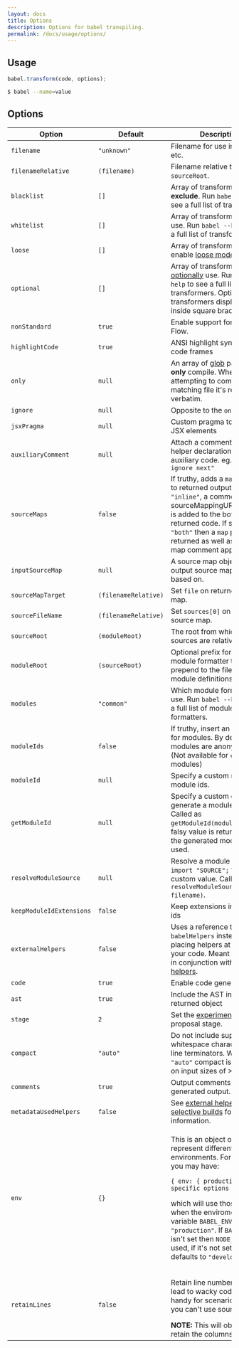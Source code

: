 ```yaml
---
layout: docs
title: Options
description: Options for babel transpiling.
permalink: /docs/usage/options/
---
```


## Usage

```js
babel.transform(code, options);
```

```sh
$ babel --name=value
```

## Options

| Option                   | Default              | Description                     |
| ------------------------ | -------------------- | ------------------------------- |
| `filename`               | `"unknown"`          | Filename for use in errors etc. |
| `filenameRelative`       | `(filename)`         | Filename relative to `sourceRoot`. |
| `blacklist`              | `[]`                 | Array of transformers to **exclude**. Run `babel --help` to see a full list of transformers. |
| `whitelist`              | `[]`                 | Array of transformers to **only** use. Run `babel --help` to see a full list of transformers. |
| `loose`                  | `[]`                 | Array of transformers to enable [loose mode](/docs/advanced/loose) on. |
| `optional`               | `[]`                 | Array of transformers to [optionally](/docs/advanced/transformers#optional) use. Run `babel --help` to see a full list of transformers. Optional transformers displayed inside square brackets. |
| `nonStandard`            | `true`               | Enable support for JSX and Flow. |
| `highlightCode`          | `true`               | ANSI highlight syntax error code frames |
| `only`                   | `null`               | An array of [glob](https://github.com/isaacs/minimatch) paths to **only** compile. When attempting to compile a non-matching file it's returned verbatim. |
| `ignore`                 | `null`               | Opposite to the `only` option. |
| `jsxPragma`              | `null`               | Custom pragma to use for JSX elements |
| `auxiliaryComment`       | `null`               | Attach a comment before all helper declarations and auxiliary code. eg. `"istanbul ignore next"` |
| `sourceMaps`             | `false`              | If truthy, adds a `map` property to returned output. If set to `"inline"`, a comment with a sourceMappingURL directive is added to the bottom of the returned code. If set to `"both"` then a `map` property is returned as well as a source map comment appended. |
| `inputSourceMap`         | `null`               | A source map object that the output source map will be based on. |
| `sourceMapTarget`        | `(filenameRelative)` | Set `file` on returned source map. |
| `sourceFileName`         | `(filenameRelative)` | Set `sources[0]` on returned source map. |
| `sourceRoot`             | `(moduleRoot)`       | The root from which all sources are relative. |
| `moduleRoot`             | `(sourceRoot)`       | Optional prefix for the AMD module formatter that will be prepend to the filename on module definitions. |
| `modules`                | `"common"`           | Which module formatter to use. Run `babel --help` to see a full list of module formatters. |
| `moduleIds`              | `false`              | If truthy, insert an explicit id for modules. By default, all modules are anonymous. (Not available for `common` modules) |
| `moduleId`               | `null`               | Specify a custom name for module ids. |
| `getModuleId`            | `null`               | Specify a custom callback to generate a module id with. Called as `getModuleId(moduleName)`. If falsy value is returned then the generated module id is used. |
| `resolveModuleSource`    | `null`               | Resolve a module source ie. `import "SOURCE";` to a custom value. Called as `resolveModuleSource(source, filename)`. |
| `keepModuleIdExtensions` | `false`              | Keep extensions in module ids |
| `externalHelpers`        | `false`              | Uses a reference to `babelHelpers` instead of placing helpers at the top of your code. Meant to be used in conjunction with [external helpers](/docs/advanced/external-helpers). |
| `code`                   | `true`               | Enable code generation |
| `ast`                    | `true`               | Include the AST in the returned object |
| `stage`                  | `2`                  | Set the [experimental](/docs/usage/experimental) proposal stage. |
| `compact`                | `"auto"`             | Do not include superfluous whitespace characters and line terminators. When set to `"auto"` compact is set to `true` on input sizes of >100KB. |
| `comments`               | `true`               | Output comments in generated output. |
| `metadataUsedHelpers`    | `false`              | See [external helpers - selective builds](/docs/advanced/external-helpers#selective-builds) for more information. |
| `env`                    | `{}`                 | <p>This is an object of keys that represent different environments. For example, you may have:</p> <pre><code>{ env: { production: { /* specific options */ } } }`</pre></code> <p>which will use those options when the enviroment variable <code>BABEL_ENV</code> is set to <code>"production"</code>. If <code>BABEL_ENV</code> isn't set then <code>NODE_ENV</code> will be used, if it's not set then it defaults to <code>"development"</code></p> |
| `retainLines`            | `false`              | <p>Retain line numbers. This will lead to wacky code but is handy for scenarios where you can't use source maps.</p>**NOTE:** This will obviously not retain the columns. |
